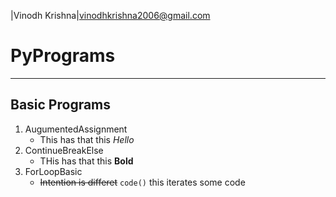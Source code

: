|Vinodh Krishna|vinodhkrishna2006@gmail.com
# PyPrograms
-------------
## Basic Programs
1. AugumentedAssignment
    * This has that this _Hello_
2. ContinueBreakElse
    * THis has that this **Bold**
3. ForLoopBasic
    * ~~Intention is differet~~ ```code()``` this iterates some code

